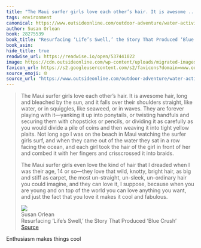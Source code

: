 ```yaml
---
title: "The Maui surfer girls love each other’s hair. It is awesome ..."
tags: environment
canonical: https://www.outsideonline.com/outdoor-adventure/water-activities/lifes-swell/?ref=shesabeast.co
author: Susan Orlean
book: 28275539
book_title: "Resurfacing ‘Life’s Swell,’ the Story That Produced ‘Blue Crush’"
book_asin: 
hide_title: true
readwise_url: https://readwise.io/open/537441022
image: https://cdn.outsideonline.com/wp-content/uploads/migrated-images_parent/migrated-images_67/elise-underwater_h.jpg?width=1200
favicon_url: https://s2.googleusercontent.com/s2/favicons?domain=www.outsideonline.com
source_emoji: 🌐
source_url: "https://www.outsideonline.com/outdoor-adventure/water-activities/lifes-swell/?ref=shesabeast.co#:~:text=The%20Maui%20surfer,cool%20and%20fabulous."
---
```


> The Maui surfer girls love each other’s hair. It is awesome hair, long and bleached by the sun, and it falls over their shoulders straight, like water, or in squiggles, like seaweed, or in waves. They are forever playing with it—yanking it up into ponytails, or twisting handfuls and securing them with chopsticks or pencils, or dividing it as carefully as you would divide a pile of coins and then weaving it into tight yellow plaits. Not long ago I was on the beach in Maui watching the surfer girls surf, and when they came out of the water they sat in a row facing the ocean, and each girl took the hair of the girl in front of her and combed it with her fingers and crisscrossed it into braids.
> 
> The Maui surfer girls even love the kind of hair that I dreaded when I was their age, 14 or so—they love that wild, knotty, bright hair, as big and stiff as carpet, the most un-straight, un-sleek, un-ordinary hair you could imagine, and they can love it, I suppose, because when you are young and on top of the world you can love anything you want, and just the fact that you love it makes it cool and fabulous.
> <div class="quoteback-footer"><div class="quoteback-avatar"><img class="mini-favicon" src="https://s2.googleusercontent.com/s2/favicons?domain=www.outsideonline.com"></div><div class="quoteback-metadata"><div class="metadata-inner"><span style="display:none">FROM:</span><div aria-label="Susan Orlean" class="quoteback-author"> Susan Orlean</div><div aria-label="Resurfacing ‘Life’s Swell,’ the Story That Produced ‘Blue Crush’" class="quoteback-title"> Resurfacing ‘Life’s Swell,’ the Story That Produced ‘Blue Crush’</div></div></div><div class="quoteback-backlink"><a target="_blank" aria-label="go to the full text of this quotation" rel="noopener" href="https://www.outsideonline.com/outdoor-adventure/water-activities/lifes-swell/?ref=shesabeast.co#:~:text=The%20Maui%20surfer,cool%20and%20fabulous." class="quoteback-arrow"> Source</a></div></div>

Enthusiasm makes things cool